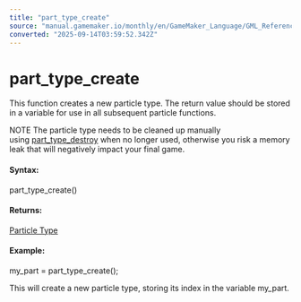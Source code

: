 ```yaml
---
title: "part_type_create"
source: "manual.gamemaker.io/monthly/en/GameMaker_Language/GML_Reference/Drawing/Particles/Particle_Types/part_type_create.htm"
converted: "2025-09-14T03:59:52.342Z"
---
```


# part\_type\_create

This function creates a new particle type. The return value should be stored in a variable for use in all subsequent particle functions.

NOTE The particle type needs to be cleaned up manually using [part\_type\_destroy](part_type_destroy.md) when no longer used, otherwise you risk a memory leak that will negatively impact your final game.

#### Syntax:

part\_type\_create()

#### Returns:

[Particle Type](part_type_create.md)

#### Example:

my\_part = part\_type\_create();

This will create a new particle type, storing its index in the variable my\_part.